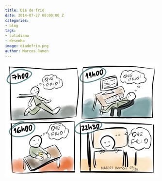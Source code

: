 ```yaml
---
title: Dia de frio
date: 2014-07-27 00:00:00 Z
categories:
- blog
tags:
- cotidiano
- desenho
image: diadefrio.png
author: Marcos Ramon
---
```


<img src="/assets/images/diadefrio.png">
